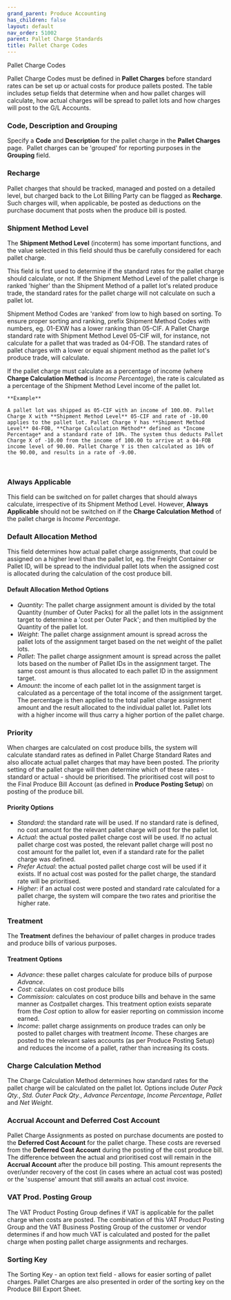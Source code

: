 ```yaml
---
grand_parent: Produce Accounting
has_children: false
layout: default
nav_order: 51002
parent: Pallet Charge Standards
title: Pallet Charge Codes
---
```


Pallet Charge Codes

Pallet Charge Codes must be defined in **Pallet Charges** before standard rates can be set up or actual costs for produce pallets posted. The table includes setup fields that determine when and how pallet charges will calculate, how actual charges will be spread to pallet lots and how charges will post to the G/L Accounts.




### **Code, Description and Grouping**

Specify a **Code** and **Description** for the pallet charge in the **Pallet Charges** page.  Pallet charges can be 'grouped' for reporting purposes in the **Grouping** field.

###

### **Recharge**

Pallet charges that should be tracked, managed and posted on a detailed level, but charged back to the Lot Billing Party can be flagged as **Recharge**. Such charges will, when applicable, be posted as deductions on the purchase document that posts when the produce bill is posted.




### **Shipment Method Level**

The **Shipment Method Level** (incoterm) has some important functions, and the value selected in this field should thus be carefully considered for each pallet charge.




This field is first used to determine if the standard rates for the pallet charge should calculate, or not. If the Shipment Method Level of the pallet charge is ranked 'higher' than the Shipment Method of a pallet lot's related produce trade, the standard rates for the pallet charge will not calculate on such a pallet lot.




Shipment Method Codes are 'ranked' from low to high based on sorting. To ensure proper sorting and ranking, prefix Shipment Method Codes with numbers, eg. 01-EXW has a lower ranking than 05-CIF. A Pallet Charge standard rate with Shipment Method Level 05-CIF will, for instance, not calculate for a pallet that was traded as 04-FOB. The standard rates of pallet charges with a lower or equal shipment method as the pallet lot's produce trade, will calculate.

If the pallet charge must calculate as a percentage of income (where **Charge Calculation Method** is *Income Percentage*), the rate is calculated as a percentage of the Shipment Method Level income of the pallet lot.





```
**Example**

A pallet lot was shipped as 05-CIF with an income of 100.00. Pallet Charge X with **Shipment Method Level** 05-CIF and rate of -10.00 applies to the pallet lot. Pallet Charge Y has **Shipment Method Level** 04-FOB, **Charge Calculation Method** defined as *Income Percentage* and a standard rate of 10%. The system thus deducts Pallet Charge X of -10.00 from the income of 100.00 to arrive at a 04-FOB income level of 90.00. Pallet Charge Y is then calculated as 10% of the 90.00, and results in a rate of -9.00.



```
### **Always Applicable**

This field can be switched on for pallet charges that should always calculate, irrespective of its Shipment Method Level. However, **Always Applicable** should not be switched on if the **Charge Calculation Method** of the pallet charge is *Income Percentage*.




### **Default Allocation Method**

This field determines how actual pallet charge assignments, that could be assigned on a higher level than the pallet lot, eg. the Freight Container or Pallet ID, will be spread to the individual pallet lots when the assigned cost is allocated during the calculation of the cost produce bill.




#### **Default Allocation Method Options**

* *Quantity*: The pallet charge assignment amount is divided by the total Quantity (number of Outer Packs) for all the pallet lots in the assignment target to determine a 'cost per Outer Pack'; and then multiplied by the Quantity of the pallet lot.
* *Weight*: The pallet charge assignment amount is spread across the pallet lots of the assignment target based on the net weight of the pallet lots.
* *Pallet*: The pallet charge assignment amount is spread across the pallet lots based on the number of Pallet IDs in the assignment target. The same cost amount is thus allocated to each pallet ID in the assignment target.
* *Amount*: the income of each pallet lot in the assignment target is calculated as a percentage of the total income of the assignment target. The percentage is then applied to the total pallet charge assignment amount and the result allocated to the individual pallet lot. Pallet lots with a higher income will thus carry a higher portion of the pallet charge.




### **Priority**

When charges are calculated on cost produce bills, the system will calculate standard rates as defined in Pallet Charge Standard Rates and also allocate actual pallet charges that may have been posted. The priority setting of the pallet charge will then determine which of these rates - standard or actual - should be prioritised. The prioritised cost will post to the Final Produce Bill Account (as defined in **Produce Posting Setup**) on posting of the produce bill.




#### **Priority Options**

* *Standard*: the standard rate will be used. If no standard rate is defined, no cost amount for the relevant pallet charge will post for the pallet lot.
* *Actual*: the actual posted pallet charge cost will be used. If no actual pallet charge cost was posted, the relevant pallet charge will post no cost amount for the pallet lot, even if a standard rate for the pallet charge was defined.
* *Prefer Actual*: the actual posted pallet charge cost will be used if it exists. If no actual cost was posted for the pallet charge, the standard rate will be prioritised.
* *Higher*: if an actual cost were posted and standard rate calculated for a pallet charge, the system will compare the two rates and prioritise the higher rate.




### **Treatment**

The **Treatment** defines the behaviour of pallet charges in produce trades and produce bills of various purposes.




#### **Treatment Options**

* *Advance*: these pallet charges calculate for produce bills of purpose *Advance*.
* *Cost*: calculates on cost produce bills
* *Commission*: calculates on cost produce bills and behave in the same manner as *Cost*pallet charges. This treatment option exists separate from the *Cost* option to allow for easier reporting on commission income earned.
* *Income*: pallet charge assignments on produce trades can only be posted to pallet charges with treatment *Income*. These charges are posted to the relevant sales accounts (as per Produce Posting Setup) and reduces the income of a pallet, rather than increasing its costs.




### **Charge Calculation Method**

The Charge Calculation Method determines how standard rates for the pallet charge will be calculated on the pallet lot. Options include *Outer Pack Qty.*, *Std. Outer Pack Qty.*, *Advance Percentage*, *Income Percentage*, *Pallet* and *Net Weight*.




### **Accrual Account and Deferred Cost Account**

Pallet Charge Assignments as posted on purchase documents are posted to the **Deferred Cost Account** for the pallet charge. These costs are reversed from the **Deferred Cost Account** during the posting of the cost produce bill. The difference between the actual and prioritised cost will remain in the **Accrual Account** after the produce bill posting. This amount represents the over/under recovery of the cost (in cases where an actual cost was posted) or the 'suspense' amount that still awaits an actual cost invoice.




### **VAT Prod. Posting Group**

The VAT Product Posting Group defines if VAT is applicable for the pallet charge when costs are posted. The combination of this VAT Product Posting Group and the VAT Business Posting Group of the customer or vendor determines if and how much VAT is calculated and posted for the pallet charge when posting pallet charge assignments and recharges.




### **Sorting Key**

The Sorting Key - an option text field - allows for easier sorting of pallet charges. Pallet Charges are also presented in order of the sorting key on the Produce Bill Export Sheet.
